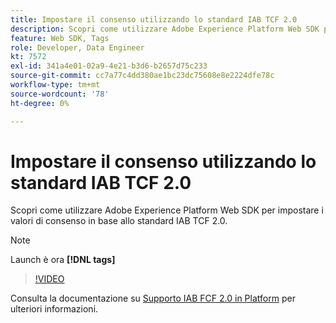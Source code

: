 ```yaml
---
title: Impostare il consenso utilizzando lo standard IAB TCF 2.0
description: Scopri come utilizzare Adobe Experience Platform Web SDK per impostare i valori di consenso in base allo standard IAB TCF 2.0.
feature: Web SDK, Tags
role: Developer, Data Engineer
kt: 7572
exl-id: 341a4e01-02a9-4e21-b3d6-b2657d75c233
source-git-commit: cc7a77c4dd380ae1bc23dc75608e8e2224dfe78c
workflow-type: tm+mt
source-wordcount: '78'
ht-degree: 0%

---
```


# Impostare il consenso utilizzando lo standard IAB TCF 2.0

Scopri come utilizzare Adobe Experience Platform Web SDK per impostare i valori di consenso in base allo standard IAB TCF 2.0.

>[!NOTE]
>
> Launch è ora **[!DNL tags]**

>[!VIDEO](https://video.tv.adobe.com/v/332695/?quality=12&learn=on)

Consulta la documentazione su [Supporto IAB FCF 2.0 in Platform](https://experienceleague.adobe.com/docs/experience-platform/landing/governance-privacy-security/consent/iab/overview.html) per ulteriori informazioni.
